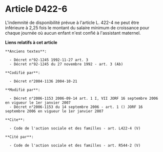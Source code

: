 # Article D422-6

L'indemnité de disponibilité prévue à l'article L. 422-4 ne peut être inférieure à 2,25 fois le montant du salaire minimum de
croissance pour chaque journée où aucun enfant n'est confié à l'assistant maternel.

**Liens relatifs à cet article**

	**Anciens textes**:

	  - Décret n°92-1245 1992-11-27 art. 3
	  - Décret n°92-1245 du 27 novembre 1992 - art. 3 (Ab)

	**Codifié par**:

	  - Décret n°2004-1136 2004-10-21

	**Modifié par**:

	  - Décret n°2006-1153 2006-09-14 art. 1 I, VII JORF 16 septembre 2006 en vigueur le 1er janvier 2007
	  - Décret n°2006-1153 du 14 septembre 2006 - art. 1 () JORF 16 septembre 2006 en vigueur le 1er janvier 2007

	**Cite**:

	  - Code de l'action sociale et des familles - art. L422-4 (V)

	**Cité par**:

	  - Code de l'action sociale et des familles - art. R544-2 (V)
